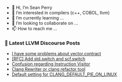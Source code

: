 - 👋 Hi, I’m Sean Perry
- 👀 I’m interested in compilers (c++, COBOL, llvm)
- 🌱 I’m currently learning ...
- 💞️ I’m looking to collaborate on ...
- 📫 How to reach me ...

<!---
s66perry/s66perry is a ✨ special ✨ repository because its `README.md` (this file) appears on your GitHub profile.
You can click the Preview link to take a look at your changes.
--->
### 📕 Latest LLVM Discourse Posts

<!-- DISCOURSE-LLVM:START -->
- [I have some problems about vector.contract](https://discourse.llvm.org/t/i-have-some-problems-about-vector-contract/65886#post_3)
- [[RFC] Add std.switch and scf.switch](https://discourse.llvm.org/t/rfc-add-std-switch-and-scf-switch/3090?page=2#post_26)
- [Confusion regarding Instruction Visitor](https://discourse.llvm.org/t/confusion-regarding-instruction-visitor/66007#post_1)
- [Clang Rewriter or clang refactor tool](https://discourse.llvm.org/t/clang-rewriter-or-clang-refactor-tool/66006#post_1)
- [Default setting for CLANG_DEFAULT_PIE_ON_LINUX](https://discourse.llvm.org/t/default-setting-for-clang-default-pie-on-linux/61688#post_10)
<!-- DISCOURSE-LLVM:END -->
